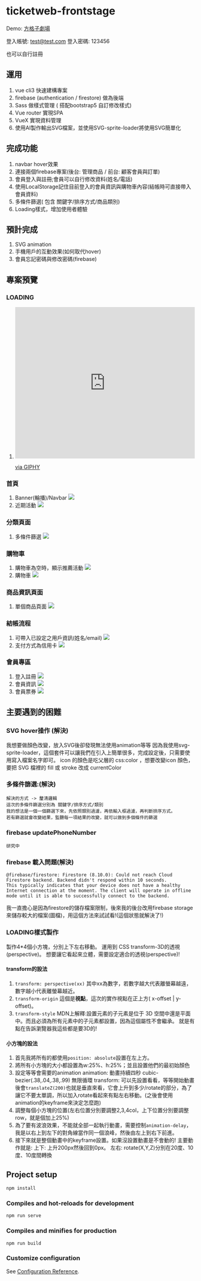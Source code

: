 # ticketweb-frontstage
Demo: [方格子劇場](https://hoyi-23.github.io/ticketweb-frontstage/#/)

登入帳號: test@test.com
登入密碼: 123456

也可以自行註冊

## 運用
1. vue cli3 快速建構專案
2. firebase (authentication / firestore) 做為後端
3. Sass 做樣式管理 ( 搭配bootstrap5 自訂修改樣式)
4. Vue router 實現SPA
5. VueX 實現資料管理
6. 使用AI製作輸出SVG檔案，並使用SVG-sprite-loader將使用SVG簡單化


## 完成功能
1. navbar hover效果
2. 連接兩個firebase專案(後台: 管理商品 / 前台: 顧客會員與訂單)
3. 會員登入與註冊;會員可以自行修改資料(姓名/電話)
4. 使用LocalStorage記住目前登入的會員資訊與購物車內容(結帳時可直接帶入會員資料)
5. 多條件篩選( 包含 關鍵字/排序方式/商品類別)
6. Loading樣式，增加使用者體驗

## 預計完成
1. SVG animation
2. 手機用戶的互動效果(如何取代hover)
3. 會員忘記密碼與修改密碼(firebase)

## 專案預覽
### LOADING
 1. <iframe src="https://giphy.com/embed/W1cSqj8JKMVKwS5SrO" width="480" height="404" frameBorder="0" class="giphy-embed" allowFullScreen></iframe><p><a href="https://giphy.com/gifs/W1cSqj8JKMVKwS5SrO">via GIPHY</a></p> 
### 首頁
  1. Banner(輪播)/Navbar
    ![](https://i.imgur.com/MQ7iCJK.jpg)
  2. 近期活動
    ![](https://i.imgur.com/rHUDuEx.jpg)
### 分類頁面
  1. 多條件篩選
    ![](https://i.imgur.com/Ssm24vz.png)

### 購物車
  1. 購物車為空時，顯示推薦活動
    ![](https://i.imgur.com/2zBOIfj.jpg)
  2. 購物車
    ![](https://i.imgur.com/zt0qc4R.png)
### 商品資訊頁面
  1. 單個商品頁面
    ![](https://i.imgur.com/g52nlYF.png)

### 結帳流程
  1. 可帶入已設定之用戶資訊(姓名/email)
    ![](https://i.imgur.com/qshEaFi.png)
  2. 支付方式為信用卡
    ![](https://i.imgur.com/1w9FSe9.png)
### 會員專區
  1. 登入註冊
    ![](https://i.imgur.com/6MTjI5u.png)
  2. 會員資訊
    ![](https://i.imgur.com/bhBt0IS.png)
  3. 會員票券
    ![](https://i.imgur.com/bnAnWU0.png)

## 主要遇到的困難
### SVG hover操作 (解決)
   我想要做顏色改變，放入SVG後卻發現無法使用animation等等
   因為我使用svg-sprite-loader，這個套件可以讓我們在引入上簡單很多，完成設定後，只需要使用<icon>寫入檔案名字即可。
   icon 的顏色是吃父層的 css:color ，想要改變icon 顏色，要把 SVG 檔裡的 fill 或 stroke 改成 currentColor

### 多條件篩選:(解決)
    解決的方式 -> 釐清邏輯
    這次的多條件篩選分別為 關鍵字/排序方式/類別
    我的想法是一個一個篩選下來，先依照類別過濾，再依輸入框過濾，再判斷排序方式。
    若有篩選就會改變結果，監聽每一項結果的改變，就可以做到多個條件的篩選

### firebase updatePhoneNumber
    研究中

### firebase 載入問題(解決)

  ```
  @firebase/firestore: Firestore (8.10.0): Could not reach Cloud Firestore backend. Backend didn't respond within 10 seconds.
  This typically indicates that your device does not have a healthy Internet connection at the moment. The client will operate in offline mode until it is able to successfully connect to the backend.
  ```
  我一直擔心是因為firestore的儲存檔案限制，後來我的後台改用firebase storage來儲存較大的檔案(圖檔)，用這個方法來試試看!(這個狀態就解決了!)

### LOADING樣式製作
製作4*4個小方塊，分別上下左右移動。
運用到 CSS transform-3D的透視(perspective)。
想要讓它看起來立體，需要設定適合的透視(perspective)!
#### transform的設法
1. `transform: perspective(xx)`
其中xx為數字，若數字越大代表離螢幕越遠，數字越小代表離螢幕越近。
2. `transform-origin` 
這個是**視點**，這次的實作視點在正上方( x-offset | y-offset)。
3. `transform-style`
MDN上解釋:設置元素的子元素是位于 3D 空間中還是平面中。而且必須為所有元素中的子元素都設置，因為這個屬性不會繼承。
就是有點在告訴瀏覽器我這些都是要3D的!
#### 小方塊的設法
1. 首先我將所有的都使用`position: absolute`設置在左上方。
2. 將所有小方塊的大小都設置為w:25%、h:25%；並且設置他們的最初始顏色
3. 設定等等會需要的animation
animation: 動畫持續四秒 cubic-bezier(.38,.04,.38,.99) 無限循環
transform: 可以先設置看看，等等開始動畫後會`translateZ(200)`也就是垂直來看，它會上升到多少/rotate的部分，為了讓它不要太單調，所以加入rotate看起來有點左右移動。(之後會使用animation的keyframe來決定怎麼跑)
4. 調整每個小方塊的位置(左右位置分別要調整2,3,4col，上下位置分別要調整row，就是個加上25%)
5. 為了要有波浪效果，不能就全部一起執行動畫，需要控制`animation-delay`，我是以右上到左下的對角線當作同一個浪峰，然後由左上到右下前進。
6. 接下來就是整個動畫中的keyframe設置。如果沒設置動畫是不會動的! 
主要動作就是: 上下: 上升200px然後回到0px。 左右: rotate(X,Y,Z)分別在20度、10度、10度間轉換

    
## Project setup
```
npm install
```

### Compiles and hot-reloads for development
```
npm run serve
```

### Compiles and minifies for production
```
npm run build
```

### Customize configuration
See [Configuration Reference](https://cli.vuejs.org/config/).
